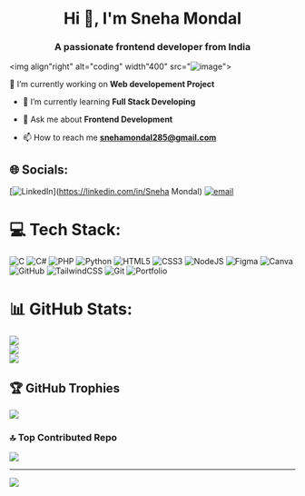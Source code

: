 <h1 align="center">Hi 👋, I'm Sneha Mondal</h1>
<h3 align="center">A passionate frontend developer from India</h3>

<img align"right" alt="coding" width"400" src="![image](https://github.com/user-attachments/assets/aa381519-8343-41ba-99bc-369612c3c1bd)">




 🔭 I’m currently working on **Web developement Project**

- 🌱 I’m currently learning **Full Stack Developing**

- 💬 Ask me about **Frontend Development**

- 📫 How to reach me **snehamondal285@gmail.com**


## 🌐 Socials:
[![LinkedIn](https://img.shields.io/badge/LinkedIn-%230077B5.svg?logo=linkedin&logoColor=white)](https://linkedin.com/in/Sneha Mondal) [![email](https://img.shields.io/badge/Email-D14836?logo=gmail&logoColor=white)](mailto:snehamondal285@gmail.com) 

# 💻 Tech Stack:
![C](https://img.shields.io/badge/c-%2300599C.svg?style=for-the-badge&logo=c&logoColor=white) ![C#](https://img.shields.io/badge/c%23-%23239120.svg?style=for-the-badge&logo=csharp&logoColor=white) ![PHP](https://img.shields.io/badge/php-%23777BB4.svg?style=for-the-badge&logo=php&logoColor=white) ![Python](https://img.shields.io/badge/python-3670A0?style=for-the-badge&logo=python&logoColor=ffdd54) ![HTML5](https://img.shields.io/badge/html5-%23E34F26.svg?style=for-the-badge&logo=html5&logoColor=white) ![CSS3](https://img.shields.io/badge/css3-%231572B6.svg?style=for-the-badge&logo=css3&logoColor=white) ![NodeJS](https://img.shields.io/badge/node.js-6DA55F?style=for-the-badge&logo=node.js&logoColor=white) ![Figma](https://img.shields.io/badge/figma-%23F24E1E.svg?style=for-the-badge&logo=figma&logoColor=white) ![Canva](https://img.shields.io/badge/Canva-%2300C4CC.svg?style=for-the-badge&logo=Canva&logoColor=white) ![GitHub](https://img.shields.io/badge/github-%23121011.svg?style=for-the-badge&logo=github&logoColor=white) ![TailwindCSS](https://img.shields.io/badge/tailwindcss-%2338B2AC.svg?style=for-the-badge&logo=tailwind-css&logoColor=white) ![Git](https://img.shields.io/badge/git-%23F05033.svg?style=for-the-badge&logo=git&logoColor=white) ![Portfolio](https://img.shields.io/badge/Portfolio-%23000000.svg?style=for-the-badge&logo=firefox&logoColor=#FF7139)
# 📊 GitHub Stats:
![](https://github-readme-stats.vercel.app/api?username=Sneha-mondal09&theme=radical&hide_border=false&include_all_commits=true&count_private=false)<br/>
![](https://nirzak-streak-stats.vercel.app/?user=Sneha-mondal09&theme=radical&hide_border=false)<br/>
![](https://github-readme-stats.vercel.app/api/top-langs/?username=Sneha-mondal09&theme=radical&hide_border=false&include_all_commits=true&count_private=false&layout=compact)

## 🏆 GitHub Trophies
![](https://github-profile-trophy.vercel.app/?username=Sneha-mondal09&theme=radical&no-frame=false&no-bg=true&margin-w=4)

### 🔝 Top Contributed Repo
![](https://github-contributor-stats.vercel.app/api?username=Sneha-mondal09&limit=5&theme=dark&combine_all_yearly_contributions=true)

---
[![](https://visitcount.itsvg.in/api?id=Sneha-mondal09&icon=0&color=0)](https://visitcount.itsvg.in)

<!-- Proudly created with GPRM ( https://gprm.itsvg.in ) -->
